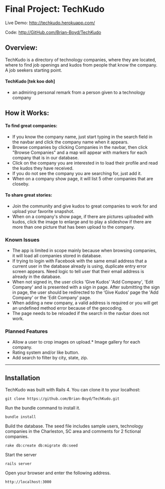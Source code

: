 # Final Project: TechKudo

Live Demo: <http://techkudo.herokuapp.com/>

Code: <http://GitHub.com/Brian-Boyd/TechKudo>

## Overview:

TechKudo is a directory of technology companies, where they are located, where to find job openings and kudos from people that know the company. A job seekers starting point.

#### TechKudo [tek koo doh]
* an admiring personal remark from a person given to a technology company
 
## How it Works:

#### To find great companies:
* If you know the company name, just start typing in the search field in the navbar and click the company name when it appears.
* Browse companies by clicking Companies in the navbar, then click "Browse Companies" and a map will appear with markers for each company that is in our database.
* Click on the company you are interested in to load their profile and read the kudos they have received.
* If you do not see the company you are searching for, just add it.
* When on a company show page, it will list 5 other companies that are closeby.

#### To share great stories:
* Join the community and give kudos to great companies to work for and upload your favorite snapshot.
* When on a company's show page, if there are pictures uploaded with kudos, click the image to enlarge and to play a slideshow if there are more than one picture that has been upload to the company.

### Known Issues
* The app is limited in scope mainly because when browsing companies, it will load all companies stored in database.
* If trying to login with Facebook with the same email address that a current user in the database already is using, duplicate entry error screen appears. Need logic to tell user that their email address is already in the database.
* When not signed in, the user clicks ‘Give Kudos’ 'Add Company', 'Edit Company' and is presented with a sign in page. After submitting the sign in page, the user should be redirected to the ‘Give Kudos’ page the 'Add Company' or the 'Edit Company' page.
* When adding a new company, a valid address is required or you will get an undefined method error because of the geocoding.
* The page needs to be reloaded if the search in the navbar does not work.

### Planned Features
* Allow a user to crop images on upload.* Image gallery for each company.
* Rating system and/or like button.
* Add search to filter by city, state, zip.

----

## Installation

TechKudo was built with Rails 4. You can clone it to your localhost:

```
git clone https://github.com/Brian-Boyd/TechKudo.git
```

Run the bundle command to install it.

```
bundle install
```

Build the database. The seed file includes sample users, technology companies in the Charleston, SC area and comments for 2 fictional companies.

```
rake db:create db:migrate db:seed
```

Start the server

```
rails server
```

Open your browser and enter the following address.

```
http://localhost:3000
```

